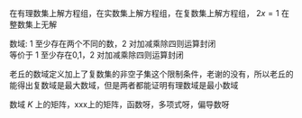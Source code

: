 在有理数集上解方程组，在实数集上解方程组，在复数集上解方程组， $2x=1$ 在整数集上无解    
    
数域: 1 至少存在两个不同的数，2 对加减乘除四则运算封闭    
等价于 1 至少存在0,1，2 对加减乘除四则运算封闭    
    
老丘的数域定义加上了复数集的非空子集这个限制条件，老谢的没有，所以老丘的能得出复数域是最大数域，但是两者都能证明有理数域是最小数域    
    
数域 $K$ 上的矩阵，xxx上的矩阵，函数呀，多项式呀，偏导数呀    
